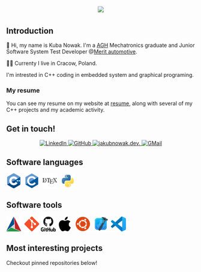 <h1 align="center">
  <a href="https://git.io/typing-svg">
    <img src="https://readme-typing-svg.herokuapp.com/?lines=Hello,+there!+👋;I'm+Kuba+Nowak&center=true&size=25">
  </a>
</h1>

## Introduction
👋 Hi, my name is Kuba Nowak. I'm a [AGH](https://www.agh.edu.pl) Mechatronics graduate and Junior Software System Test Developer @[Merit automotive](https://www.merit-automotive.com).

👨‍💻 Currenty I live in Cracow, Poland.

I'm intrested in C++ coding in embedded system and graphical programing.

### My resume

You can see my resume on my website at
[resume](https://www.jakubnowak.dev/about-me), along with several of my C++ projects and my academic activity.

## Get in touch!

<div align=center>
  <a href="https://www.linkedin.com/in/jn99">
    <img src="https://img.shields.io/badge/LinkedIn-0077B5?style=for-the-badge&logo=linkedin&logoColor=white" title="LinkedIn"/>
  </a>
  <a href="https://www.github.com/nowakkuba99">
  <img src="https://img.shields.io/badge/GitHub-100000?style=for-the-badge&logo=github&logoColor=white" title="GitHub"/>
  </a>
  <a href="https://www.jakubnowak.dev">
    <img src="https://img.shields.io/badge/jakubnowak.dev-0A0A0A?style=for-the-badge&logo=About.me&logoColor=white" title="jakubnowak.dev."/>
  </a>
  <a href="mailto:jnowakagh@gmail.com">
    <img src="https://img.shields.io/badge/Gmail-D14836?style=for-the-badge&logo=gmail&logoColor=white" title="GMail"/>
  </a>
</div>

## Software languages

<div>
  <img src="https://github.com/devicons/devicon/blob/master/icons/cplusplus/cplusplus-original.svg" title="C++" alt="C++" width="40" height="40"/>&nbsp;
  <img src="https://github.com/devicons/devicon/blob/master/icons/c/c-original.svg" title="C" alt="C" width="40" height="40"/>&nbsp;
  <img src="https://github.com/devicons/devicon/blob/master/icons/latex/latex-original.svg" title="LaTeX" alt="LaTeX" width="40" height="40"/>&nbsp;
  <img src="https://github.com/devicons/devicon/blob/master/icons/python/python-original.svg" title="Python" alt="Python" width="40" height="40"/>&nbsp;
</div>

## Software tools

<div>
  <img src="https://github.com/devicons/devicon/blob/master/icons/cmake/cmake-original.svg" title="CMake" alt="CMake" width="40" height="40"/>&nbsp;
  <img src="https://github.com/devicons/devicon/blob/master/icons/git/git-original.svg" title="Git" **alt="Git" width="40" height="40"/>
  <img src="https://github.com/devicons/devicon/blob/master/icons/github/github-original-wordmark.svg" title="GitHub" **alt="GitHub" width="40" height="40"/>
  <img src="https://github.com/devicons/devicon/blob/master/icons/apple/apple-original.svg" title="Apple" alt="Apple" width="40" height="40"/>&nbsp;
  <img src="https://github.com/devicons/devicon/blob/master/icons/ubuntu/ubuntu-plain.svg" title="Ubuntu" alt="Ubuntu" width="40" height="40"/>&nbsp;
  <img src="https://github.com/devicons/devicon/blob/master/icons/xcode/xcode-original.svg" title="Ubuntu" alt="Xcode" width="40" height="40"/>&nbsp;
  <img src="https://github.com/devicons/devicon/blob/master/icons/vscode/vscode-original.svg" title="Ubuntu" alt="Xcode" width="40" height="40"/>&nbsp;

</div>

## Most interesting projects
Checkout pinned repositories below!

<!---
nowakkuba99/nowakkuba99 is a ✨ special ✨ repository because its `README.md` (this file) appears on your GitHub profile.
You can click the Preview link to take a look at your changes.
--->
